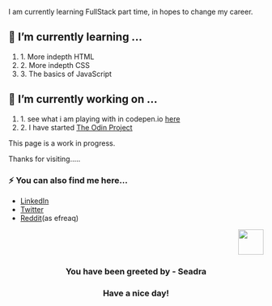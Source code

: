 
<p>I am currently learning FullStack part time, in hopes to change my career.</p>
<h2>🌱 I’m currently learning ...</h2>
<ol>
    <li>1. More indepth HTML</li>
    <li>2. More indepth CSS</li>
    <li>3. The basics of JavaScript</li>
</ol>

<h2>🔭 I’m currently working on ...</h2>
<ol>
    <li>1. see what i am playing with in codepen.io <a target="_blank" href="https://codepen.io/emwiewiora">here</a></li>
    <li>2. I have started <a href="https://www.theodinproject.com/">The Odin Project</a></li>
</ol>
<p>This page is a work in progress.</p>

<p>Thanks for visiting.....</p>

<h3>⚡ You can also find me here...</h3>
<ul>
    <li><a href="https://www.linkedin.com/in/ewiewiora">LinkedIn</a></li>
    <li><a href="https://twitter.com/emwiewiora">Twitter</a></li>
    <li><a href="https://www.reddit.com/user/efreaq">Reddit</a>(as efreaq)</li>
</ul>

<p align="right">
    <img src="https://raw.githubusercontent.com/PokeAPI/sprites/master/sprites/pokemon/117.png" width="50" height="50">
</p>
<h3 align="center">You have been greeted by - <b>Seadra</b></h3>
<h3 align="center">Have a nice day!</h3>
